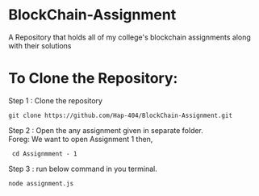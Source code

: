 # BlockChain-Assignment
A Repository that holds all of my college's blockchain assignments along with their solutions 

# To Clone the Repository:

Step 1 : Clone the repository

```
git clone https://github.com/Hap-404/BlockChain-Assignment.git
```
Step 2 : Open the any assignment given in separate folder.<br/>Foreg: We want to open Assignment 1 then,
```
 cd Assignmment - 1
```

Step 3 : run below command in you terminal.
```
node assignment.js
```
